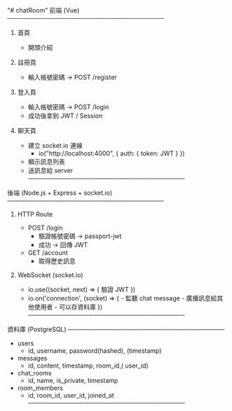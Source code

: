 "# chatRoom"
前端 (Vue)
────────────────────────────────────

1. 首頁

   - 開頭介紹

2. 註冊頁

   - 輸入帳號密碼 → POST /register

3. 登入頁

   - 輸入帳號密碼 → POST /login
   - 成功後拿到 JWT / Session

4. 聊天頁
   - 建立 socket.io 連線
     - io("http://localhost:4000", { auth: { token: JWT } })
   - 顯示訊息列表
   - 送訊息給 server
     ────────────────────────────────────

後端 (Node.js + Express + socket.io)
────────────────────────────────────

1. HTTP Route

   - POST /login
     - 驗證帳號密碼 → passport-jwt
     - 成功 → 回傳 JWT
   - GET /account
     - 取得歷史訊息

2. WebSocket (socket.io)
   - io.use((socket, next) => { 驗證 JWT })
   - io.on('connection', (socket) => { - 監聽 chat message - 廣播訊息給其他使用者 - 可以存資料庫
     })
     ────────────────────────────────────

資料庫 (PostgreSQL)
────────────────────────────────────

- users
  - id, username, password(hashed), (timestamp)
- messages
  - id, content, timestamp, room_id,( user_id)
- chat_rooms
  - id, name, is_private, timestamp
- room_members
  - id, room_id, user_id, joined_at
    ────────────────────────────────────

